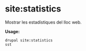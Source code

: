 # site:statistics
Mostrar les estadístiques del lloc web.

**Usage:**
```
drupal site:statistics
sst
```
